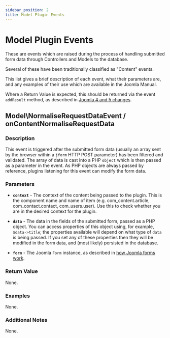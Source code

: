 ```yaml
---
sidebar_position: 2
title: Model Plugin Events
---
```


Model Plugin Events
===================

These are events which are raised during the process of handling submitted form data through Controllers and Models to the database.

Several of these have been traditionally classified as "Content" events.

This list gives a brief description of each event, what their parameters are, and any examples of their use which are available in the Joomla Manual.

Where a Return Value is expected, this should be returned via the event `addResult` method, as described in [Joomla 4 and 5 changes](../joomla-4-and-5-changes.md).

## Model\NormaliseRequestDataEvent / onContentNormaliseRequestData

### Description

This event is triggered after the submitted form data (usually an array sent by the browser within a `jform` HTTP POST parameter) has been filtered and validated. 
The array of data is cast into a PHP `object` which is then passed as a parameter in the event. 
As PHP objects are always passed by reference, plugins listening for this event can modify the form data.

### Parameters

- **`context`** - The context of the content being passed to the plugin. This is the component name and name of item (e.g. com_content.article, com_contact.contact, com_users.user). Use this to check whether you are in the desired context for the plugin.

- **`data`** - The data in the fields of the submitted form, passed as a PHP object. You can access properties of this object using, for example, `$data->title`; the properties available will depend on what type of `data` is being passed. 
If you set any of these properties then they will be modified in the form data, and (most likely) persisted in the database.

- **`form`** - The Joomla `Form` instance, as described in [how Joomla forms work](../../../general-concepts/forms/how-forms-work.md).

### Return Value

None.

### Examples

None.

### Additional Notes

None.